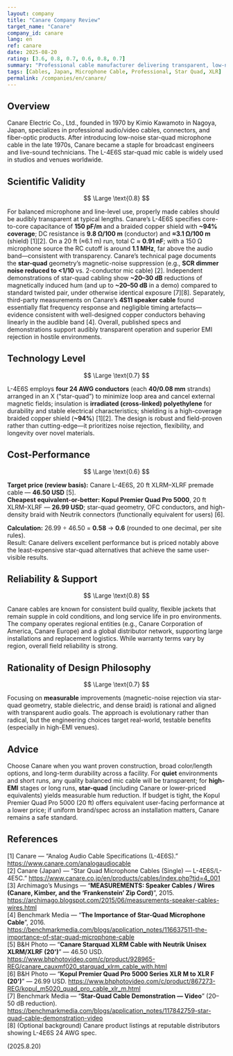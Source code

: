 ```yaml
---
layout: company
title: "Canare Company Review"
target_name: "Canare"
company_id: canare
lang: en
ref: canare
date: 2025-08-20
rating: [3.6, 0.8, 0.7, 0.6, 0.8, 0.7]
summary: "Professional cable manufacturer delivering transparent, low-noise interconnects with excellent build quality; pricing is higher than equally capable star-quad alternatives"
tags: [Cables, Japan, Microphone Cable, Professional, Star Quad, XLR]
permalink: /companies/en/canare/
---
```

## Overview

Canare Electric Co., Ltd., founded in 1970 by Kimio Kawamoto in Nagoya, Japan, specializes in professional audio/video cables, connectors, and fiber-optic products. After introducing low-noise star-quad microphone cable in the late 1970s, Canare became a staple for broadcast engineers and live-sound technicians. The L-4E6S star-quad mic cable is widely used in studios and venues worldwide.

## Scientific Validity

$$ \Large \text{0.8} $$

For balanced microphone and line-level use, properly made cables should be audibly transparent at typical lengths. Canare’s L-4E6S specifies core-to-core capacitance of **150 pF/m** and a braided copper shield with **~94% coverage**; DC resistance is **9.8 Ω/100 m** (conductor) and **≈3.1 Ω/100 m** (shield) [1][2]. On a 20 ft (≈6.1 m) run, total C ≈ **0.91 nF**; with a 150 Ω microphone source the RC cutoff is around **1.1 MHz**, far above the audio band—consistent with transparency. Canare’s technical page documents the **star-quad** geometry’s magnetic-noise suppression (e.g., **SCR dimmer noise reduced to <1/10** vs. 2-conductor mic cable) [2]. Independent demonstrations of star-quad cabling show **~20–30 dB** reductions of magnetically induced hum (and up to **~20–50 dB** in a demo) compared to standard twisted pair, under otherwise identical exposure [7][8]. Separately, third-party measurements on Canare’s **4S11 speaker cable** found essentially flat frequency response and negligible timing artefacts—evidence consistent with well-designed copper conductors behaving linearly in the audible band [4]. Overall, published specs and demonstrations support audibly transparent operation and superior EMI rejection in hostile environments.

## Technology Level

$$ \Large \text{0.7} $$

L-4E6S employs **four 24 AWG conductors** (each **40/0.08 mm** strands) arranged in an X (“star-quad”) to minimize loop area and cancel external magnetic fields; insulation is **irradiated (cross-linked) polyethylene** for durability and stable electrical characteristics; shielding is a high-coverage braided copper shield (**~94%**) [1][2]. The design is robust and field-proven rather than cutting-edge—it prioritizes noise rejection, flexibility, and longevity over novel materials.

## Cost-Performance

$$ \Large \text{0.6} $$

**Target price (review basis):** Canare L-4E6S, 20 ft XLRM–XLRF premade cable — **46.50 USD** [5].  
**Cheapest equivalent-or-better:** **Kopul Premier Quad Pro 5000**, 20 ft XLRM–XLRF — **26.99 USD**; star-quad geometry, OFC conductors, and high-density braid with Neutrik connectors (functionally equivalent for users) [6].

**Calculation:** 26.99 ÷ 46.50 = **0.58** → **0.6** (rounded to one decimal, per site rules).  
Result: Canare delivers excellent performance but is priced notably above the least-expensive star-quad alternatives that achieve the same user-visible results.

## Reliability & Support

$$ \Large \text{0.8} $$

Canare cables are known for consistent build quality, flexible jackets that remain supple in cold conditions, and long service life in pro environments. The company operates regional entities (e.g., Canare Corporation of America, Canare Europe) and a global distributor network, supporting large installations and replacement logistics. While warranty terms vary by region, overall field reliability is strong.

## Rationality of Design Philosophy

$$ \Large \text{0.7} $$

Focusing on **measurable** improvements (magnetic-noise rejection via star-quad geometry, stable dielectric, and dense braid) is rational and aligned with transparent audio goals. The approach is evolutionary rather than radical, but the engineering choices target real-world, testable benefits (especially in high-EMI venues).

## Advice

Choose Canare when you want proven construction, broad color/length options, and long-term durability across a facility. For **quiet** environments and short runs, any quality balanced mic cable will be transparent; for **high-EMI** stages or long runs, **star-quad** (including Canare or lower-priced equivalents) yields measurable hum reduction. If budget is tight, the Kopul Premier Quad Pro 5000 (20 ft) offers equivalent user-facing performance at a lower price; if uniform brand/spec across an installation matters, Canare remains a safe standard.

## References

[1] Canare — “Analog Audio Cable Specifications (L-4E6S).” https://www.canare.com/analogaudiocable  
[2] Canare (Japan) — “Star Quad Microphone Cables (Single) — L-4E6S/L-4E5C.” https://www.canare.co.jp/en/products/cables/index.php?tid=4_001  
[3] Archimago’s Musings — “**MEASUREMENTS: Speaker Cables / Wires (Canare, Kimber, and the ‘Frankenstein’ Zip Cord)**”, 2015. https://archimago.blogspot.com/2015/06/measurements-speaker-cables-wires.html  
[4] Benchmark Media — “**The Importance of Star-Quad Microphone Cable**”, 2016. https://benchmarkmedia.com/blogs/application_notes/116637511-the-importance-of-star-quad-microphone-cable  
[5] B&H Photo — “**Canare Starquad XLRM Cable with Neutrik Unisex XLRM/XLRF (20')**” — 46.50 USD. https://www.bhphotovideo.com/c/product/928965-REG/canare_cauxmf020_starquad_xlrm_cable_with.html  
[6] B&H Photo — “**Kopul Premier Quad Pro 5000 Series XLR M to XLR F (20')**” — 26.99 USD. https://www.bhphotovideo.com/c/product/867273-REG/kopul_m5020_quad_pro_cable_xlr_m.html  
[7] Benchmark Media — “**Star-Quad Cable Demonstration — Video**” (20–50 dB reduction). https://benchmarkmedia.com/blogs/application_notes/117842759-star-quad-cable-demonstration-video  
[8] (Optional background) Canare product listings at reputable distributors showing L-4E6S 24 AWG spec.

(2025.8.20)

